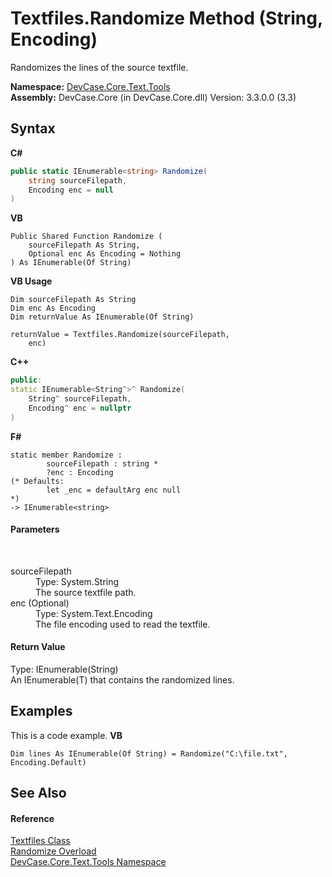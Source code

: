 # Textfiles.Randomize Method (String, Encoding)
 

Randomizes the lines of the source textfile.

**Namespace:**&nbsp;<a href="N_DevCase_Core_Text_Tools">DevCase.Core.Text.Tools</a><br />**Assembly:**&nbsp;DevCase.Core (in DevCase.Core.dll) Version: 3.3.0.0 (3.3)

## Syntax

**C#**<br />
``` C#
public static IEnumerable<string> Randomize(
	string sourceFilepath,
	Encoding enc = null
)
```

**VB**<br />
``` VB
Public Shared Function Randomize ( 
	sourceFilepath As String,
	Optional enc As Encoding = Nothing
) As IEnumerable(Of String)
```

**VB Usage**<br />
``` VB Usage
Dim sourceFilepath As String
Dim enc As Encoding
Dim returnValue As IEnumerable(Of String)

returnValue = Textfiles.Randomize(sourceFilepath, 
	enc)
```

**C++**<br />
``` C++
public:
static IEnumerable<String^>^ Randomize(
	String^ sourceFilepath, 
	Encoding^ enc = nullptr
)
```

**F#**<br />
``` F#
static member Randomize : 
        sourceFilepath : string * 
        ?enc : Encoding 
(* Defaults:
        let _enc = defaultArg enc null
*)
-> IEnumerable<string> 

```


#### Parameters
&nbsp;<dl><dt>sourceFilepath</dt><dd>Type: System.String<br />The source textfile path.</dd><dt>enc (Optional)</dt><dd>Type: System.Text.Encoding<br />The file encoding used to read the textfile.</dd></dl>

#### Return Value
Type: IEnumerable(String)<br />An IEnumerable(T) that contains the randomized lines.

## Examples
This is a code example. 
**VB**<br />
``` VB
Dim lines As IEnumerable(Of String) = Randomize("C:\file.txt", Encoding.Default)
```


## See Also


#### Reference
<a href="T_DevCase_Core_Text_Tools_Textfiles">Textfiles Class</a><br /><a href="Overload_DevCase_Core_Text_Tools_Textfiles_Randomize">Randomize Overload</a><br /><a href="N_DevCase_Core_Text_Tools">DevCase.Core.Text.Tools Namespace</a><br />